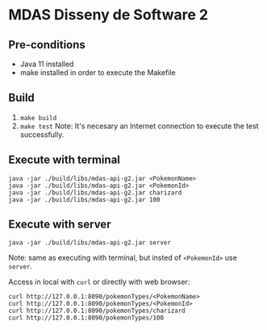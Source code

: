 # MDAS Disseny de Software 2

## Pre-conditions
- Java 11 installed
- make installed in order to execute the Makefile

## Build
1) `make build`
2) `make test`
Note: It's necesary an Internet connection to execute the test successfully.

## Execute with terminal
```
java -jar ./build/libs/mdas-api-g2.jar <PokemonName>
java -jar ./build/libs/mdas-api-g2.jar <PokemonId>
java -jar ./build/libs/mdas-api-g2.jar charizard
java -jar ./build/libs/mdas-api-g2.jar 100
```

## Execute with server
```
java -jar ./build/libs/mdas-api-g2.jar server
```
Note: same as executing with terminal, but insted of `<PokemonId>` use `server`.

Access in local with `curl` or directly with web browser:
```
curl http://127.0.0.1:8090/pokemonTypes/<PokemonName>
curl http://127.0.0.1:8090/pokemonTypes/<PokemonId>
curl http://127.0.0.1:8090/pokemonTypes/charizard
curl http://127.0.0.1:8090/pokemonTypes/100
```
